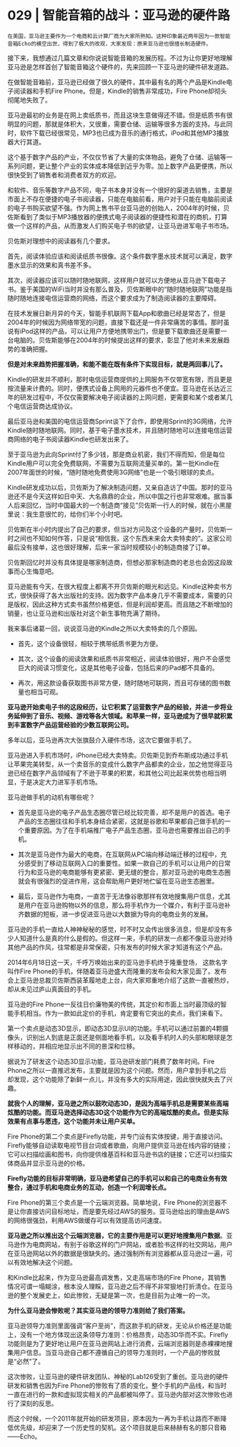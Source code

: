 # 029 | 智能音箱的战斗：亚马逊的硬件路

    在美国，亚马逊主要作为一个电商和云计算厂商为大家所熟知。这种印象最近两年因为一款智能音箱Echo的横空出世，得到了极大的改观，大家发现：原来亚马逊也很擅长制造硬件。

接下来，我想通过几篇文章和你说说智能音箱的发展历程。不过为让你更好地理解亚马逊是怎样首创了智能音箱这个硬件的，先来回顾一下亚马逊的硬件研发道路。

在做智能音箱前，亚马逊已经做了很久的硬件，其中最有名的两个产品是Kindle电子阅读器和手机Fire Phone。但是，Kindle的销售非常成功，Fire Phone却彻头彻尾地失败了。

亚马逊最初的业务是在网上卖纸质书，而且这块生意做得还不错。但是纸质书有很明显的问题，那就是体积大，又很重，需要仓储、运输等很多方面的支持。与此同时，软件下载已经很常见，MP3也已成为音乐的通行格式，iPod和其他MP3播放器大行其道。

这个基于数字产品的产业，不仅仅节省了大量的实体物品，避免了仓储、运输等一系列问题，更让整个产业的实体成本降低到近乎为零。加上数字产品更便携，所以很快受到了销售者和消费者双方的欢迎。

和软件、音乐等数字产品不同，电子书本身并没有一个很好的渠道去销售，主要是市面上不存在便捷的电子书阅读器，只能在电脑前看，用户对于只能在电脑前阅读的电子书购买欲望不强。作为网上售书平台亚马逊的创始人，2004年的时候，贝佐斯看到了类似于MP3播放器的便携式电子阅读器的便捷性和潜在的商机，打算做一个这样的产品，从而激发人们购买电子书的欲望，让亚马逊进军电子书市场。

贝佐斯对理想中的阅读器有几个要求。

首先，阅读体验应该和阅读纸质书很像。这个条件数字墨水技术就可以满足，数字墨水显示的效果和真书差不多。

其次，阅读器应该可以随时随地联网，这样用户就可以方便地从亚马逊下载电子书。鉴于美国的WiFi当时并没有那么普及，贝佐斯眼中的“随时随地联网”功能是指随时随地连接电信运营商的网络，而这个要求成为了制造阅读器的主要障碍。

在技术发展日新月异的今天，智能手机联网下载App和歌曲已经是常态了，但是2004年的时候因为网络带宽的问题，直接下载还是一件非常痛苦的事情。那时虽说有iPod这样的产品，可以让用户方便地携带出门，但是要下载歌曲还是需要一台电脑的。贝佐斯能够在2004年的时候提出这样的要求，彰显了他对未来发展趋势的准确把握。

**但是对未来趋势把握准确，和能不能在既有条件下实现目标，就是两回事儿了。**

Kindle的研发并不顺利，那时电信运营商提供的上网服务不仅带宽有限，而且更是按流量来计费的。同时，便携式设备上网用的元器件也不便宜。亚马逊在长达近三年的研发过程中，不仅仅需要解决电子阅读器的上网问题，更需要和某个或者某几个电信运营商达成协议。

最后亚马逊和美国的电信运营商Sprint谈下了合作，即使用Sprint的3G网络，允许Kindle随时随地联网。同时，基于电子墨水技术，并且随时随地可以连接电信运营商网络的电子书阅读器Kindle也研发出来了。

至于亚马逊为此向Sprint付了多少钱，那是商业机密，我们不得而知，但是每位Kindle用户可以完全免费联网，不需要为互联网流量买单的。第一批Kindle在2007年面世的时候，“随时随地免费使用3G网络”也是一个吸引眼球的卖点。

Kindle研发成功以后，贝佐斯为了解决制造问题，又亲自造访了中国。那时的亚马逊还不是今天这样如日中天、大名鼎鼎的企业，所以中国之行也非常艰难。据当事人后来回忆，当时中国最大的一个制造商“接见”贝佐斯一行人的时候，就在小黑屋里说：我生意很忙的，给你们半个小时吧。

贝佐斯在半小时内提出了自己的要求，但当对方问及这个设备的产量时，贝佐斯一时之间也不知如何作答，只是说“相信我，这个东西未来会大卖特卖的”。这家公司最后没有接单，这也很好理解，后来一家当时规模较小的制造商接了订单。

贝佐斯回忆时并没有具体提是哪家制造商，但想必那家制造商的老总也会因这段故事而心生悔意吧。

亚马逊能有今天，在很大程度上都离不开贝佐斯的眼光和远见。Kindle这种卖书方式，很快获得了各大出版社的支持。因为数字产品本身几乎不需要成本，需要的只是版权，因此这种方式卖书虽然价格更低，但是利润却更高。而且随之不断增加的销量，也让亚马逊和出版社对这个新生事物充满了期待。

我来事后诸葛一回，说说亚马逊的Kindle之所以大卖特卖的几个原因。

*   首先，这个设备很轻，相较于携带纸质书更为方便。  
      
    
*   其次，这个设备的阅读效果和纸质书非常相近，阅读体验很好，用户不会感觉巨大的阅读习惯变化，这是其他电子设备，包括后来的iPad都不具备的。  
      
    
*   再次，用这款设备获取图书非常方便，随时随地可联网，而且可存储的图书数量也相当可观。

**亚马逊开始卖电子书的这段经历，让它积累了运营数字产品的经验，并进一步将业务延伸到了音乐、视频、游戏等各大领域。和苹果一样，亚马逊成为了很早就积累到丰富数字产品运营经验的少数互联网公司。**

多年以后，亚马逊再次大张旗鼓介入硬件市场，这次它要做手机了。

亚马逊进入手机市场时，iPhone已经大卖特卖。贝佐斯见到乔布斯成功通过手机让苹果完美转型，从一个卖音乐的变成什么数字产品都卖的企业，加之他觉得亚马逊已经在数字产品领域有了不逊于苹果的积累，和其他公司比起来优势也相当明显，于是决定大力进军手机市场。

亚马逊做手机的动机有哪些呢？

*   首先是亚马逊的电子产品生态圈尽管已经比较完善，却不是用户的首选。电子产品的生态圈往往和手机本身结合紧密，这就是谷歌和苹果都自己做手机的一个重要原因。为了在手机端推广电子产品生态圈，亚马逊也需要推出自己的手机。  
      
    
*   其次是亚马逊作为最大的电商，在互联网从PC端向移动端迁移的过程中，充分感受到了移动互联网入口的重要性。如果一款自己的手机可以让用户的日常行为和亚马逊的电商能够有更紧密、更无缝的整合，那对亚马逊的电商生态圈就会有很强烈的促进作用，这会帮助用户更好地伫留在亚马逊生态圈里。  
      
    
*   最后，亚马逊作为电商，一直苦于无法像谷歌那样有效地搜集用户信息，尤其是用户在亚马逊购物以外的信息，那么将手机作为一个媒介，有利于亚马逊补齐数据的短板，进一步促进亚马逊以大数据为导向的电商业务的发展。

亚马逊的手机一直给人神神秘秘的感觉，时不时又会传出很多消息，但是却没有多少人知道什么是真的什么是假的。但这样一来，手机的研发一点都不像亚马逊对待其他产品的作风，往常都是非常保密，只有发布的时候大家才知道有这个产品。

2014年6月18日这一天，千呼万唤始出来的亚马逊手机终于隆重登场， 这款名字叫作Fire Phone的手机，伴随着亚马逊盛大而隆重的发布会和大家见面了。发布会上亚马逊总裁贝佐斯西装革履地走上台，向大家郑重地介绍了这款一直被热炒，却从未见过庐山真面目的手机。

亚马逊的Fire Phone一反往日价廉物美的传统，其定价和市面上当时最顶级的智能手机相当。作为一款如此定价的手机，肯定要有它突出的卖点，我们来看下。

第一个卖点是动态3D显示，即动态3D显示UI的功能。手机可以通过前置的4颗摄像头，识别出人到底是正面还是侧面地看手机，以及看手机时人的头部和眼球是怎样移动的，并相应地显示出不同的景深和位移。

据说为了研发这个动态3D显示功能，亚马逊研发部门耗费了数年时间。Fire Phone之所以一直推迟发布，主要就是因为这个问题。然而，用户拿到手机之后却发现，这个功能除了新鲜一点儿，并没有多大的实际用途，因此很快就失去了兴趣。

**就我个人的理解，亚马逊之所以鼓吹动态3D，是因为高端手机总是需要某些高端炫酷的功能。而亚马逊选择动态3D这个功能作为它的高端炫酷的卖点。但是实际效果有点事与愿违，这个功能并未让用户买单。**

Fire Phone的第二个卖点是Firefly功能，并专门设有实体按键，用于直接访问。Firefly能够自动读取电视节目台词或者歌曲，向用户提供亚马逊在线内容的链接；它可以扫描绘画和图书，向你提供维基百科和亚马逊书店的链接；它还可以扫描实体商品并显示亚马逊的价格。

**Firefly功能的目标非常明确，亚马逊希望自己的手机可以和自己的电商业务有效整合，通过手机和电商业务的互动，创造一个利润增长点。**

Fire Phone的第三个卖点是一个云端浏览器。简单地说，Fire Phone的浏览器不是让你直接访问目标地址，而是要先经过AWS的服务。亚马逊给出的理由是AWS的网络很强劲，利用AWS做缓存可以有效提高访问速度。

**亚马逊之所以推出这个云端浏览器，它的主要作用是可以更好地搜集用户数据**。亚马逊作为电商网站，有别于谷歌这样的门户网站，或者脸书这样的社交网站，用户在亚马逊网站以外的数据是很缺失的。通过强制所有浏览器都从亚马逊过一遍，可以有效地解决这个问题。

和Kindle比起来，作为亚马逊最高调发售，又走高端市场的Fire Phone，其销售情况可谓一塌糊涂，根本没人理睬，亚马逊之后不得不非常狠地打折清仓。在亚马逊的整个发展史上，如此惨败，无疑是第一次，也是目前为止唯一的一次。

**为什么亚马逊会惨败呢？其实亚马逊的领导力准则给了我们答案。**

亚马逊领导力准则里面强调“客户至尚”，而这款手机的研发，无论从价格还是功能上，没有一个地方体现出这条领导力准则：价格昂贵，动态3D华而不实。Firefly功能则是为了更好地让用户在亚马逊网站上进行消费，云端浏览器则是赤裸裸地搜集用户信息。当亚马逊自己都不遵循自己的领导力准则时，一个产品的惨败就是“必然”了。

这次惨败，让亚马逊的硬件研发团队、神秘的Lab126受到了重创。亚马逊的硬件研发和销售也因为Fire Phone的惨败有了质的变化，整个手机的产品线，和当时一直在进行的一款和虚拟现实相关的产品都被叫停了。亚马逊内部对这次惨败也进行了深刻的反思。

而这个时候，一个2011年就开始的研发项目，原本因为一再为手机让路而不断降低优先级，却迎来了一个历史性的契机。这个项目就是后来赫赫有名的那只音箱——Echo。
    